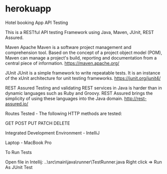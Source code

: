 # herokuapp
Hotel booking App API Testing

This is a RESTful API testing Framework using Java, Maven, JUnit, REST Assured.

Maven 
Apache Maven is a software project management and comprehension tool. Based on the concept of a project object model (POM), Maven can manage a project's build, reporting and documentation from a central piece of information. https://maven.apache.org/

JUnit 
JUnit is a simple framework to write repeatable tests. It is an instance of the xUnit architecture for unit testing frameworks. https://junit.org/junit4/

REST Assured 
Testing and validating REST services in Java is harder than in dynamic languages such as Ruby and Groovy. REST Assured brings the simplicity of using these languages into the Java domain. http://rest-assured.io/

Routes Tested - The following HTTP methods are tested:

GET
POST
PUT
PATCH
DELETE

Integrated Development Environment - IntelliJ

Laptop - MacBook Pro

To Run Tests

Open file in Intellij: ..\src\main\java\runner\TestRunner.java
Right click => Run As
JUnit Test

